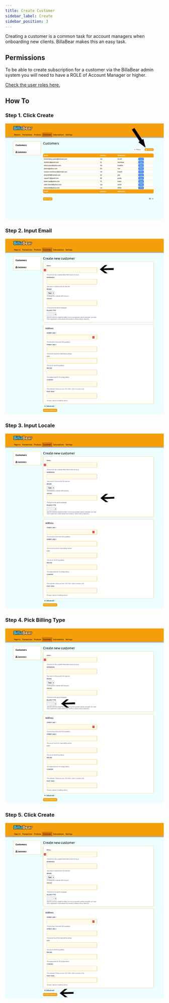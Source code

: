 ```yaml
---
title: Create Customer
sidebar_label: Create
sidebar_position: 3
---
```

Creating a customer is a common task for account managers when onboarding new clients. BillaBear makes this an easy task.

## Permissions

To be able to create subscription for a customer via the BillaBear admin system you will need to have a ROLE of Account Manager or higher.

[Check the user roles here.](../user_roles/)

## How To

### Step 1. Click Create

![Click Create](./create_screenshots/1_click_create.png)

### Step 2. Input Email

![Input Email](./create_screenshots/2_give_email.png)

### Step 3. Input Locale

![Input Locale](./create_screenshots/3_give_locale.png)

### Step 4. Pick Billing Type

![Pick Billing Type](./create_screenshots/4_give_billing_type.png)

### Step 5. Click Create

![Click Create](./create_screenshots/5_click_create.png)